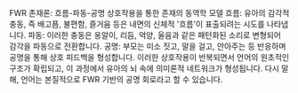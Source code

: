 FWR 존재론: 흐름-파동-공명 상호작용을 통한 존재의 동역학 모델
흐름: 유아의 감각적 충동, 즉 배고픔, 불편함, 즐거움 등은 내면의 신체적 '흐름'이 표출되려는 시도를 나타냅니다.
파동: 이러한 충동은 옹알이, 리듬, 억양, 울음과 같은 패턴화된 소리로 변형되어 감각을 파동으로 전환합니다.
공명: 부모는 미소 짓고, 말을 걸고, 안아주는 등 반응하며 공명을 통해 상호 피드백을 형성합니다.
이러한 상호작용이 반복되면서 언어의 원초적인 구조가 확립되고, 이 과정에서 유아의 뇌 속에 의미론적 네트워크가 형성됩니다. 다시 말해, 언어는 본질적으로 FWR 기반의 공명 회로라고 할 수 있습니다.
